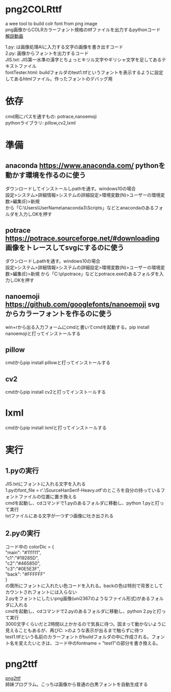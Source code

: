 # png2COLRttf  
a wee tool to build colr font from png image  
png画像からCOLRカラーフォント規格のttfファイルを出力するpythonコード  
[解説動画](https://www.nicovideo.jp/watch/sm41984071) 
  
1.py: は画像処理AIに入力する文字の画像を書き出すコード  
2.py: 画像からフォントを出力するコード  
JIS.txt: JIS第一水準の漢字とちょっとキリル文字やギリシャ文字を足してあるテキストファイル  
fontTester.html: buildフォルダのtest1.ttfというフォントを表示するように設定してあるhtmlファイル。作ったフォントのデバッグ用  
  
# 依存  
cmd用にパスを通すもの: potrace,nanoemoji  
pythonライブラリ: pillow,cv2,lxml  
  
# 準備  
## anaconda https://www.anaconda.com/ pythonを動かす環境を作るのに使う  
ダウンロードしてインストールしpathを通す。windows10の場合  
設定>システム>詳細情報>システムの詳細設定>環境変数(N)>ユーザーの環境変数>編集(E)>新規  
から「C:\Users\UserName\anaconda3\Scripts」などとanacondaのあるフォルダを入力しOKを押す  
  
## potrace https://potrace.sourceforge.net/#downloading 画像をトレースしてsvgにするのに使う
ダウンロードしpathを通す。windows10の場合  
設定>システム>詳細情報>システムの詳細設定>環境変数(N)>ユーザーの環境変数>編集(E)>新規
から「C:\p\potrace」などとpotrace.exeのあるフォルダを入力しOKを押す
 
## nanoemoji https://github.com/googlefonts/nanoemoji svgからカラーフォントを作るのに使う  
win+rから出る入力フォームにcmdと書いてcmdを起動する。pip install nanoemojiと打ってインストールする  
  
## pillow  
cmdからpip install pillowと打ってインストールする  

## cv2  
cmdからpip install cv2と打ってインストールする  
  
# lxml  
cmdからpip install lxmlと打ってインストールする  
  
# 実行  
## 1.pyの実行  
JIS.txtにフォントに入れる文字を入れる  
1.pyのfont_file = r'.\SourceHanSerif-Heavy.otf'のところを自分の持っているフォントファイルの位置に置き換える  
cmdを起動し、cdコマンドで1.pyのあるフォルダに移動し、python 1.pyと打って実行  
txtファイルにある文字が一つずつ画像に吐き出される  
  
## 2.pyの実行  
コード中の
colorDic = {  
    "main": "#111111",  
    "c1":"#19285D",  
    "c2":"#465850",  
    "c3":"#0E5E3F",  
    "back": "#FFFFFF"  
}  
の箇所にフォントに入れたい色コードを入れる。backの色は特別で背景としてカウントされフォントには入らない  
2.pyをフォントにしたいpng画像(uni2367のようなファイル形式)があるフォルダに入れる  
cmdを起動し、cdコマンドで2.pyのあるフォルダに移動し、python 2.pyと打って実行  
3000文字くらいだと2時間以上かかるので気長に待つ。固まって動かないように見えることもあるが、再びC: >のような表示が出るまで触らずに待つ  
test1.ttfという名前のカラーフォントがbuildフォルダの中に作成される。フォント名を変えたいときは、コード中のfontname = "test1"の部分を書き換える。  
  
# png2ttf  
[png2ttf](https://github.com/Mikanixonable/png2ttf)  
姉妹プログラム。こっちは画像から普通の白黒フォントを自動生成する

